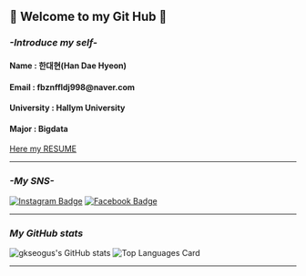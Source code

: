 ## 👋 Welcome to my Git Hub 👋
### *-Introduce my self-*
<h4> Name : 한대현(Han Dae Hyeon) </h4>
<h4> Email : fbznffldj998@naver.com </h4>
<h4> University : Hallym University </h4>
<h4> Major : Bigdata </h4>

[Here my RESUME][resume]

-----------------------

### *-My SNS-*
[![Instagram Badge](https://img.shields.io/badge/-Instagram-dd2a7b?style=flat-square&logo=instagram&logoColor=white&link=https://www.instagram.com/hf1_00/)](https://www.instagram.com/hf1_00/)
[![Facebook Badge](https://img.shields.io/badge/-Facebook-1877f2?style=flat-square&logo=facebook&logoColor=white&link=https://www.facebook.com/profile.php?id=100007702273888)](https://www.facebook.com/profile.php?id=100007702273888) 

-----------------------

### *My GitHub stats*
![gkseogus's GitHub stats](https://github-readme-stats.vercel.app/api?username=gkseogus&show_icons=true&theme=radical)
![Top Languages Card](https://github-readme-stats.vercel.app/api/top-langs/?username=gkseogus&layout=compact)

-----------------------

[resume]: https://github.com/gkseogus/RESUME
